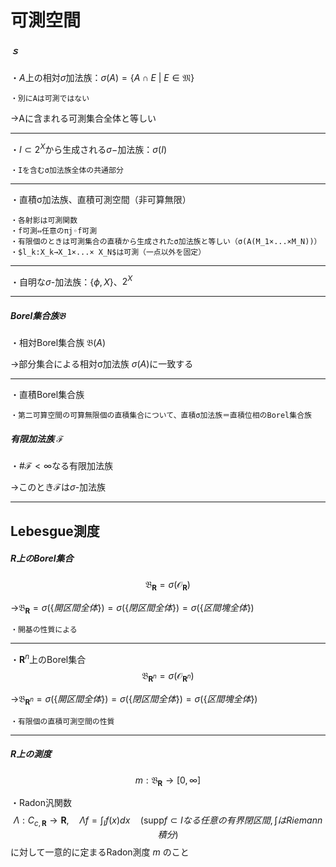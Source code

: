 
# 可測空間

##### ｓ

・$A$上の相対$\sigma$加法族：$\sigma(A)=\{A\cap E\ |\  E\in\mathfrak{M}\}$

    ・別にAは可測ではない

→Aに含まれる可測集合全体と等しい

---

・$I\subset 2^X$から生成される$\sigma-$加法族：$\sigma(I)$

    ・Iを含むσ加法族全体の共通部分

---

・直積σ加法族、直積可測空間（非可算無限）

    ・各射影は可測関数
    ・f可測⇔任意のπj◦f可測
    ・有限個のときは可測集合の直積から生成されたσ加法族と等しい（σ(A(M_1×...×M_N))）
    ・$l_k:X_k→X_1×...× X_N$は可測（一点以外を固定）

---

・自明な$\sigma$-加法族：$\{\phi,X\}$、$2^X$

---

##### Borel集合族$\mathfrak{B}$

・相対Borel集合族 $\mathfrak{B}(A)$

→部分集合による相対σ加法族 $\sigma(A)$に一致する

---

・直積Borel集合族

    ・第二可算空間の可算無限個の直積集合について、直積σ加法族＝直積位相のBorel集合族

##### 有限加法族 $\mathcal{F}$

・$\#\mathcal{F}<\infty$なる有限加法族

→このとき$\mathcal{F}$は$\sigma$-加法族



---

## Lebesgue測度

##### $\bm{R}$上のBorel集合 
$$\mathfrak{B}_{\bm{R}}=\sigma(\mathcal{O}_{\bm{R}})$$

→$\mathfrak{B}_{\bm{R}}=\sigma(\{開区間全体\})=\sigma(\{閉区間全体\})=\sigma(\{区間塊全体\})$

    ・開基の性質による

---

・$\bm{R}^n$上のBorel集合 
$$\mathfrak{B}_{\bm{R}^n}=\sigma(\mathcal{O}_{\bm{R}^n})$$

→$\mathfrak{B}_{\bm{R}^n}=\sigma(\{開区間全体\})=\sigma(\{閉区間全体\})=\sigma(\{区間塊全体\})$

    ・有限個の直積可測空間の性質

---

##### $\bm{R}$上の測度 
$$m:\mathfrak{B}_{\bm{R}}\to[0,\infty]$$

・Radon汎関数 
$$\Lambda :C_{c,\bm{R}}\to\bm{R},\quad \Lambda f=\int_I f(x)dx\quad(\mathrm{supp} f\subset I{なる任意の有界閉区間},\int{はRiemann積分})$$
に対して一意的に定まるRadon測度 $m$ のこと
